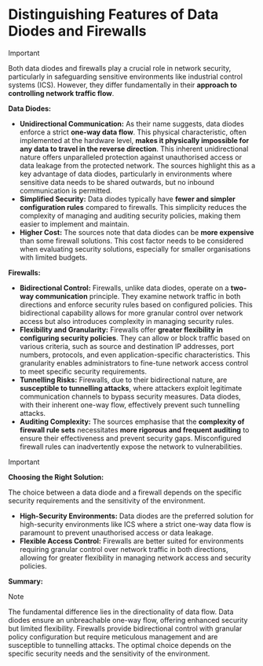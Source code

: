 # Distinguishing Features of Data Diodes and Firewalls

> [!IMPORTANT]
> Both data diodes and firewalls play a crucial role in network security, particularly in safeguarding sensitive environments like industrial control systems (ICS). However, they differ fundamentally in their **approach to controlling network traffic flow**.

**Data Diodes:**

- **Unidirectional Communication:** As their name suggests, data diodes enforce a strict **one-way data flow**. This physical characteristic, often implemented at the hardware level, **makes it physically impossible for any data to travel in the reverse direction**. This inherent unidirectional nature offers unparalleled protection against unauthorised access or data leakage from the protected network. The sources highlight this as a key advantage of data diodes, particularly in environments where sensitive data needs to be shared outwards, but no inbound communication is permitted.
- **Simplified Security:** Data diodes typically have **fewer and simpler configuration rules** compared to firewalls. This simplicity reduces the complexity of managing and auditing security policies, making them easier to implement and maintain.
- **Higher Cost:** The sources note that data diodes can be **more expensive** than some firewall solutions. This cost factor needs to be considered when evaluating security solutions, especially for smaller organisations with limited budgets.

**Firewalls:**

- **Bidirectional Control:** Firewalls, unlike data diodes, operate on a **two-way communication** principle. They examine network traffic in both directions and enforce security rules based on configured policies. This bidirectional capability allows for more granular control over network access but also introduces complexity in managing security rules.
- **Flexibility and Granularity:** Firewalls offer **greater flexibility in configuring security policies**. They can allow or block traffic based on various criteria, such as source and destination IP addresses, port numbers, protocols, and even application-specific characteristics. This granularity enables administrators to fine-tune network access control to meet specific security requirements.
- **Tunnelling Risks:** Firewalls, due to their bidirectional nature, are **susceptible to tunnelling attacks**, where attackers exploit legitimate communication channels to bypass security measures. Data diodes, with their inherent one-way flow, effectively prevent such tunnelling attacks.
- **Auditing Complexity:** The sources emphasise that the **complexity of firewall rule sets** necessitates **more rigorous and frequent auditing** to ensure their effectiveness and prevent security gaps. Misconfigured firewall rules can inadvertently expose the network to vulnerabilities.
> [!IMPORTANT]
> 
> **Choosing the Right Solution:**
> 
> The choice between a data diode and a firewall depends on the specific security requirements and the sensitivity of the environment.
> 
> - **High-Security Environments:** Data diodes are the preferred solution for high-security environments like ICS where a strict one-way data flow is paramount to prevent unauthorised access or data leakage.
> - **Flexible Access Control:** Firewalls are better suited for environments requiring granular control over network traffic in both directions, allowing for greater flexibility in managing network access and security policies.

**Summary:**

> [!NOTE]
> The fundamental difference lies in the directionality of data flow. Data diodes ensure an unbreachable one-way flow, offering enhanced security but limited flexibility. Firewalls provide bidirectional control with granular policy configuration but require meticulous management and are susceptible to tunnelling attacks. The optimal choice depends on the specific security needs and the sensitivity of the environment.
> 